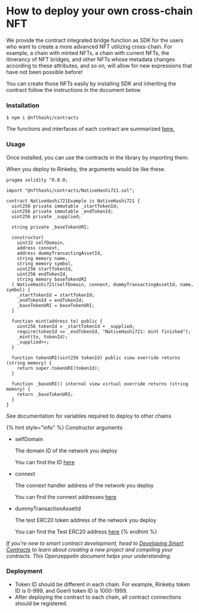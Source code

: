# How to deploy your own cross-chain NFT

We provide the contract integrated bridge function as SDK for the users who want to create a more advanced NFT utilizing cross-chain. For example, a chain with minted NFTs, a chain with current NFTs, the itinerancy of NFT bridges, and other NFTs whose metadata changes according to these attributes, and so on, will allow for new expressions that have not been possible before!

You can create those NFTs easily by installing SDK and inheriting the contract follow the instructions in the document below.

### Installation

```
$ npm i @nfthashi/contracts
```

The functions and interfaces of each contract are summarized [here.](../sdk-guide.md)

### Usage

Once installed, you can use the contracts in the library by importing them:

When you deploy to Rinkeby, the arguments would be like these.

```
pragma solidity ^0.8.0;

import "@nfthashi/contracts/NativeHashi721.sol";

contract NativeHashi721Example is NativeHashi721 {
  uint256 private immutable _startTokenId;
  uint256 private immutable _endTokenId;
  uint256 private _supplied;

  string private _baseTokenURI;

  constructor(
    uint32 selfDomain,
    address connext,
    address dummyTransactingAssetId,
    string memory name,
    string memory symbol,
    uint256 startTokenId,
    uint256 endTokenId,
    string memory baseTokenURI
  ) NativeHashi721(selfDomain, connext, dummyTransactingAssetId, name, symbol) {
    _startTokenId = startTokenId;
    _endTokenId = endTokenId;
    _baseTokenURI = baseTokenURI;
  }

  function mint(address to) public {
    uint256 tokenId = _startTokenId + _supplied;
    require(tokenId <= _endTokenId, "NativeHashi721: mint finished");
    _mint(to, tokenId);
    _supplied++;
  }

  function tokenURI(uint256 tokenId) public view override returns (string memory) {
    return super.tokenURI(tokenId);
  }

  function _baseURI() internal view virtual override returns (string memory) {
    return _baseTokenURI;
  }
}
```

See documentation for variables required to deploy to other chains

{% hint style="info" %}
Constructor arguments

*   selfDomain

    The domain ID of the network you deploy

    You can find the ID  [here](../informations.md#domain-id)
*   connext

    The connext handler address of the network you deploy

    You can find the connext addresses  [here](../informations.md#connext-contract-address)
*   dummyTransactionAssetId

    The test ERC20 token address of the network you deploy

    You can find the Test ERC20 address  [here](../informations.md#test-erc20-contract-address)
{% endhint %}

_If you're new to smart contract development, head to_ [_Developing Smart Contracts_](https://docs.openzeppelin.com/learn/developing-smart-contracts) _to learn about creating a new project and compiling your contracts. This Openzeppelin document helps your understanding._

### Deployment

* Token ID should be different in each chain. For example, Rinkeby token ID is 0-999, and Goerli token ID is 1000-1999.
* After deploying the contract to each chain, all contract connections should be registered.
